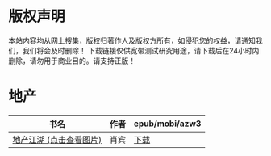 # 版权声明

本站内容均从网上搜集，版权归著作人及版权方所有，如侵犯您的权益，请通知我们，我们将会及时删除！ 下载链接仅供宽带测试研究用途，请下载后在24小时内删除，请勿用于商业目的。请支持正版！

# 地产

| 书名 | 作者 | epub/mobi/azw3 |
| --- | --- | --- |
| [地产江湖 (点击查看图片)](https://www.dushupai.com/attachment/2024/06/01/8a9ae487bdc31fb1.jpg) | 肖宾 | [下载](https://url89.ctfile.com/f/31084289-1357006465-0c5bcc?p=8866) |

